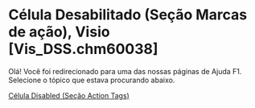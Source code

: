 
# Célula Desabilitado (Seção Marcas de ação), Visio [Vis_DSS.chm60038]

Olá! Você foi redirecionado para uma das nossas páginas de Ajuda F1. Selecione o tópico que estava procurando abaixo.

[Célula Disabled (Seção Action Tags)](http://msdn.microsoft.com/library/bf0a80c9-0fdb-e2cf-3ab0-74cb6338fdce%28Office.15%29.aspx)
